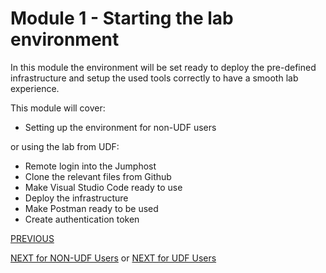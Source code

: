 # Module 1 - Starting the lab environment

In this module the environment will be set ready to deploy the pre-defined infrastructure and setup the used tools correctly to have a smooth lab experience.

This module will cover:

-	Setting up the environment for non-UDF users

or using the lab from UDF:
-   Remote login into the Jumphost
-	Clone the relevant files from Github
-	Make Visual Studio Code ready to use
-	Deploy the infrastructure
-	Make Postman ready to be used
-	Create authentication token

[PREVIOUS](../Getting_started.md)      

[NEXT for NON-UDF Users](task1_0.md) or [NEXT for UDF Users](task1_1.md)